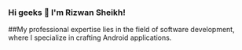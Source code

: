 ### Hi geeks 👋 I'm Rizwan Sheikh!

##My professional expertise lies in the field of software development, where I specialize in crafting Android applications.
